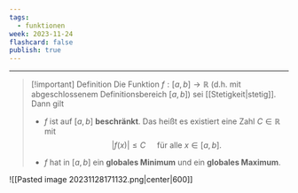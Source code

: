 ```yaml
---
tags:
  - funktionen
week: 2023-11-24
flashcard: false
publish: true
---
```

***

> [!important] Definition
> Die Funktion $f:[a, b] \rightarrow \mathbb{R}$ (d.h. mit abgeschlossenem Definitionsbereich $[a, b])$ sei [[Stetigkeit|stetig]]. Dann gilt
> - $f$ ist auf $[a, b]$ **beschränkt**. Das heißt es existiert eine Zahl $C \in \mathbb{R}$ mit
> $$
> |f(x)| \leq C \quad \text { für alle } x \in[a, b].
> $$
> 
> - $f$ hat in $[a, b]$ ein **globales Minimum** und ein **globales Maximum**.

![[Pasted image 20231128171132.png|center|600]]
